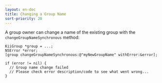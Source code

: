 ```yaml
---
layout: en-doc
title: Changing a Group Name
sort-priority: 20
---
```

A group owner can change a name of the existing group with the
`changeGroupNameSynchronous` method:

```objc
KiiGroup *group = ...;
NSError *error;
[group changeGroupNameSynchronous:@"myNewGroupName" withError:&error];

if (error != nil) {
  // Group name change failed
  // Please check error description/code to see what went wrong...
}
```
